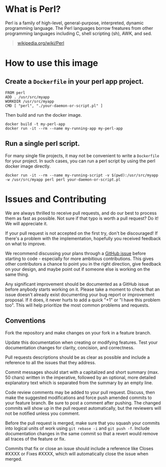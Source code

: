 # What is Perl?
Perl is a family of high-level, general-purpose, interpreted, dynamic programming language. The Perl languages borrow freatures from other programming languages including C, shell scripting (sh), AWK, and sed.

> [wikipedia.org/wiki/Perl](https://en.wikipedia.org/wiki/Perl)

# How to use this image

## Create a `Dockerfile` in your perl app project.

    FROM perl
    ADD . /usr/src/myapp
    WORKDIR /usr/src/myapp
    CMD [ "perl", "./your-daemon-or-script.pl" ]

Then build and run the docker image.

    docker build -t my-perl-app
    docker run -it --rm --name my-running-app my-perl-app

## Run a single perl script.

For many single file projects, it may not be convenient to write a `Dockerfile` for your project. In such cases, you can run a perl script by using the perl docker image directly.

    docker run -it --rm --name my-running-script -v $(pwd):/usr/src/myapp -w /usr/src/myapp perl perl your-daemon-or-script.pl

# Issues and Contributing

We are always thrilled to receive pull requests, and do our best to process them as fast as possible. Not sure if that typo is worth a pull request? Do it! We will appreciate it.

If your pull request is not accepted on the first try, don't be discouraged! If there's a problem with the implementation, hopefully you received feedback on what to improve.

We recommend discussing your plans through a [GitHub issue](https://github.com/docker-library/perl/issues) before starting to code - especially for more ambitious contributions. This gives other contributors a chance to point you in the right direction, give feedback on your design, and maybe point out if someone else is working on the same thing.

Any significant improvement should be documented as a GitHub issue before anybody starts working on it. Please take a moment to check that an issue doesn't already exist documenting your bug report or improvement proposal. If it does, it never hurts to add a quick "+1" or "I have this problem too". This will help prioritize the most common problems and requests.

## Conventions

Fork the repository and make changes on your fork in a feature branch.

Update this documentation when creating or modifying features. Test your documentation changes for clarity, concision, and correctness.

Pull requests descriptions should be as clear as possible and include a reference to all the issues that they address.

Commit messages should start with a capitalized and short summary (max. 50 chars) written in the imperative, followed by an optional, more detailed explanatory text which is separated from the summary by an empty line.

Code review comments may be added to your pull request. Discuss, then make the suggested modifications and force push amended commits to your feature branch. Be sure to post a comment after pushing. The changed commits will show up in the pull request automatically, but the reviewers will not be notified unless you comment.

Before the pull request is merged, make sure that you squash your commits into logical units of work using `git rebase -i` and `git push -f`. Include documentation changes in the same commit so that a revert would remove all traces of the feature or fix.

Commits that fix or close an issue should include a reference like Closes #XXXX or Fixes #XXXX, which will automatically close the issue when merged.
